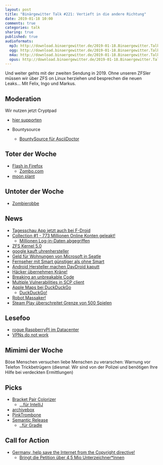 ```yaml
---
layout: post
title: "Binärgewitter Talk #221: Vertieft in die andere Richtung"
date: 2019-01-18 10:00
comments: true
categories: talk
sharing: true
published: true
audioformats:
  mp3: http://download.binaergewitter.de/2019-01-18.Binaergewitter.Talk.221.mp3
  ogg: http://download.binaergewitter.de/2019-01-18.Binaergewitter.Talk.221.ogg
  m4a: http://download.binaergewitter.de/2019-01-18.Binaergewitter.Talk.221.m4a
  opus: http://download.binaergewitter.de/2019-01-18.Binaergewitter.Talk.221.opus
---
```

Und weiter gehts mit der zweiten Sendung in 2019. Ohne unseren ZFSler müssen wir über ZFS on Linux herziehen und besprechen die neuen Leaks...
Mit Felix, Ingo und Markus.

## Moderation

Wir nutzen jetzt Cryptpad
- [hier supporten](https://opencollective.com/cryptpad)

- Bountysource
  * [BountySource für AsciiDoctor](https://salt.bountysource.com/teams/asciidoctor)

## Toter der Woche
- [Flash in Firefox](https://news.slashdot.org/story/19/01/15/172233/firefox-69-will-disable-adobe-flash-plugin-by-default)
  * [Zombo.com](http://zombo.com)
- [moon plant](https://www.theregister.co.uk/2019/01/16/first_moon_plant_dies/)

## Untoter der Woche
- [Zombierobbe](https://twitter.com/dlfnova/status/1085240137775235073)

## News
- [Tagesschau App jetzt auch bei F-Droid](https://service.tagesschau.de/app/repo/)
- [Collection #1 - 773 Millionen Online Konten geleakt!](
https://www.heise.de/security/meldung/Passwort-Sammlung-mit-773-Millionen-Online-Konten-im-Netz-aufgetaucht-4279375.html)
  * [Millionen Log-in-Daten abgegriffen](https://www.tagesschau.de/ausland/internet-sicherheit-cybercrime-101.html)
- [ZFS Kernel 5.0](https://www.golem.de/news/kernel-zfs-fuer-linux-bekommt-gpl-probleme-1901-138698.html)
- [google kauft uhrenhersteller](https://techcrunch.com/2019/01/17/google-is-buying-fossils-smartwatch-tech-for-40-million/)
- [Geld für Wohnungen von Microsoft in Seatle](https://www.deutschlandfunknova.de/nachrichten/seattle-microsoft-gibt-geld-fuer-bezahlbare-wohnungen)
- [Fernseher mit Smart günstiger als ohne Smart](https://news.ycombinator.com/item?id=16728511)
- [Android Hersteller machen DavDroid kaputt](https://twitter.com/davx5app/status/1085864937384071174)
- [Häcker übernehmen Kräne!](
https://www.forbes.com/sites/thomasbrewster/2019/01/15/exclusive-watch-hackers-take-control-of-giant-construction-cranes/#16b1e0af1d0a)
- [Breaking an unbreakable Code](https://algorithmsoup.wordpress.com/2019/01/15/breaking-an-unbreakable-code-part-1-the-hack/)
- [Multiple Vulnerabilities in SCP client](https://sintonen.fi/advisories/scp-client-multiple-vulnerabilities.txt)
- [Apple Maps bei DuckDuckGo](https://www.heise.de/newsticker/meldung/Suchmaschine-DuckDuckGo-nutzt-Apple-Maps-4277839.html)
  * [DuckDuckGo!](https://duckduckgo.com/spread)
- [Robot Massaker!](https://www.theregister.co.uk/2019/01/15/worlds_first_robot_hotel_massacres_robot_staff/)
- [Steam Play überschreitet Grenze von 500 Spielen](
https://www.pro-linux.de/news/1/26666/steam-play-erm%C3%B6glicht-perfekte-ausf%C3%BChrung-von-500-windows-spielen-unter-lin.html)

## Lesefoo
- [rogue RaspberryPI im Datacenter](https://blog.haschek.at/2018/the-curious-case-of-the-RasPi-in-our-network.html)
- [VPNs do not work](https://gist.github.com/joepie91/5a9909939e6ce7d09e29)

## Mimimi der Woche

Böse Menschen versuchen liebe Menschen zu verarschen: Warnung vor Telefon Trickbetrügern (diesmal: Wir sind von der Polizei und benötigen Ihre Hilfe bei
verdeckten Ermittlungen)

## Picks

- [Bracket Pair Colorizer](https://marketplace.visualstudio.com/items?itemName=CoenraadS.bracket-pair-colorizer-2)
  * [...für IntelliJ](https://plugins.jetbrains.com/plugin/10080-rainbow-brackets)
- [archivebox](https://archivebox.io/)
- [PinkTrombone](https://dood.al/pinktrombone/)
- [Semantic Release](https://semantic-release.gitbook.io/semantic-release/)
  * [..für Gradle](https://github.com/tschulte/gradle-semantic-release-plugin)

## Call for Action

- [Germany, help save the Internet from the Copyright directive!](https://act.eff.org/action/germany-help-save-the-internet-from-the-copyright-directive)
  * [Bringt die Petition über 4,5 Mio Unterzeichner*Innen](https://www.change.org/p/european-parliament-stop-the-censorship-machinery-save-the-internet)
